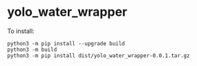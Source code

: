 # yolo_water_wrapper
To install:
```
python3 -m pip install --upgrade build
python3 -m build
python3 -m pip install dist/yolo_water_wrapper-0.0.1.tar.gz  
```